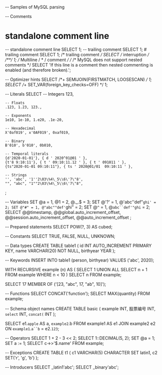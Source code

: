 -- Samples of MySQL parsing


-- Comments
# standalone comment line
-- standalone comment line
SELECT 1; -- trailing comment
SELECT 1; # trailing comment
SELECT 1; /* trailing comment */
SELECT /* interruption */  /**/ 1;
 /*
    Multiline / * / comment
 */
 /* /* MySQL does not support nested comments */
SELECT 'If this line is a comment then nested commenting is enabled (and therefore broken).';


-- Optimizer hints
SELECT /*+ SEMIJOIN(FIRSTMATCH, LOOSESCAN) */ 1;
SELECT /*+ SET_VAR(foreign_key_checks=OFF) */ 1;


-- Literals
SELECT
    -- Integers
    123,

    -- Floats
    .123, 1.23, 123.,

    -- Exponents
    1e10, 1e-10, 1.e20, .1e-20,

    -- Hexadecimal
    X'0af019', x'0AF019', 0xaf019,

    -- Binary
    B'010', b'010', 0b010,

    -- Temporal literals
    {d'2020-01-01'}, { d ' 2020^01@01 ' },
    {t'8 9:10:11'}, { t ' 09:10:11.12 ' }, { t ' 091011 ' },
    {ts"2020-01-01 09:10:11"}, { ts ' 2020@01/01  09:10:11 ' },

    -- Strings
    '', 'abc', '1''2\03\%4\_5\\6\'7\"8',
    "", "abc", "1""2\03\%4\_5\\6\'7\"8",
;


-- Variables
SET @a = 1, @1 = 2, @._.$ = 3;
SET @'?' = 1, @'abc''def"`ghi' = 2;
SET @"#" = 1, @"abc""def'`ghi" = 2;
SET @`^` = 1, @`abc``def'"ghi` = 2;
SELECT
    @@timestamp,
    @@global.auto_increment_offset,
    @@session.auto_increment_offset,
    @@auto_increment_offset
;


-- Prepared statements
SELECT POW(?, 3) AS cubed;


-- Constants
SELECT TRUE, FALSE, NULL, UNKNOWN;


-- Data types
CREATE TABLE table1 (
    id INT AUTO_INCREMENT PRIMARY KEY,
    name VARCHAR(20) NOT NULL,
    birthyear YEAR
);


-- Keywords
INSERT INTO table1 (person, birthyear) VALUES ('abc', 2020);

WITH RECURSIVE example (n) AS (
    SELECT 1
    UNION ALL
    SELECT n + 1 FROM example
    WHERE n < 10
)
SELECT n FROM example;

SELECT 17 MEMBER OF ('[23, "abc", 17, "ab", 10]');


-- Functions
SELECT CONCAT('function');
SELECT MAX(quantity) FROM example;


-- Schema object names
CREATE TABLE basic (
    example INT,
    股票编号 INT,
    `select` INT,
    `concat(` INT
);

SELECT e1.`apple` AS a, `example2`.b
FROM example1 AS e1
JOIN example2 e2
ON `example1`.`a``b` = e2.`123`;


-- Operators
SELECT 1 + 2 - 3 << 2;
SELECT 1::DECIMAL(5, 2);
SET @a = 1;
SET a := 1;
SELECT c->>'$.name' FROM example;



-- Exceptions
CREATE TABLE t1
(
    c1 VARCHAR(5) CHARACTER SET latin1,
    c2 SET('r', 'g', 'b')
);


-- Introducers
SELECT _latin1'abc';
SELECT _binary'abc';
